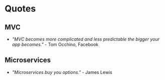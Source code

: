 # Quotes

## MVC

* *"MVC becomes more complicated and less predictable the bigger your app becomes."* - Tom Occhino, Facebook

## Microservices

* *"Microservices buy you options."* - James Lewis
